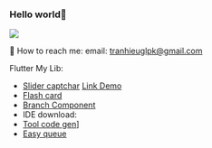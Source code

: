 ### Hello world👋
![](https://github-readme-stats.vercel.app/api?username=BrianTV98&count_private=true&show_icons=true&theme=radical)


💬 How to reach me: email: tranhieuglpk@gmail.com

Flutter My Lib: 
  * [Slider captchar][slider_captcha_link]  [Link Demo][slider_link_demo]
  * [Flash card][flash_card_link] 
  * [Branch Component][branch_component]
  * IDE download:
  * [Tool code gen][tool_code_gen]]
  * [Easy queue][easy_queue_link]



<!--
**BrianTV98/BrianTV98** is a ✨ _special_ ✨ repository because its `README.md` (this file) appears on your GitHub profile.

Here are some ideas to get you started:

- 🔭 I’m currently working on ASC VN
- 🌱 I’m currently learning ...
- 👯 I’m looking to collaborate on ...
- 🤔 I’m looking for help with ...
- 💬 Ask me about ...
- 📫 How to reach me: ...
- 😄 Pronouns: ...
- ⚡ Fun fact: ...
-->
[slider_captcha_link]:<https://pub.dev/packages/slider_captcha>
[slider_link_demo]:<https://www.fluwix.com/slider_captcha_showcase>
[flash_card_link]:<https://pub.dev/packages/flash_card>
[tool_code_gen]:<https://briantv98.github.io/flutter_tool_gen/>
[easy_queue_link]:<https://pub.dev/packages/easy_queue>
[branch_component]:<https://github.com/BrianTV98/branch_component.git>
